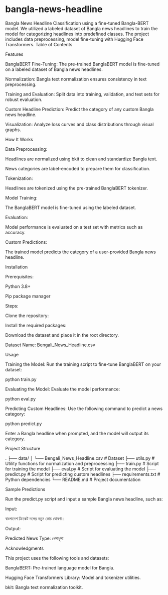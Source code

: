 # bangla-news-headline
Bangla News Headline Classification using a fine-tuned Bangla-BERT model. We utilized a labeled dataset of Bangla news headlines to train the model for categorizing headlines into predefined classes. The project includes data preprocessing, model fine-tuning with Hugging Face Transformers.
Table of Contents



Features

BanglaBERT Fine-Tuning: The pre-trained BanglaBERT model is fine-tuned on a labeled dataset of Bangla news headlines.

Normalization: Bangla text normalization ensures consistency in text preprocessing.

Training and Evaluation: Split data into training, validation, and test sets for robust evaluation.

Custom Headline Prediction: Predict the category of any custom Bangla news headline.

Visualization: Analyze loss curves and class distributions through visual graphs.

How It Works

Data Preprocessing:

Headlines are normalized using bkit to clean and standardize Bangla text.

News categories are label-encoded to prepare them for classification.

Tokenization:

Headlines are tokenized using the pre-trained BanglaBERT tokenizer.

Model Training:

The BanglaBERT model is fine-tuned using the labeled dataset.

Evaluation:

Model performance is evaluated on a test set with metrics such as accuracy.

Custom Predictions:

The trained model predicts the category of a user-provided Bangla news headline.

Installation

Prerequisites:

Python 3.8+

Pip package manager

Steps:

Clone the repository:

Install the required packages:

Download the dataset and place it in the root directory.

Dataset Name: Bengali_News_Headline.csv

Usage

Training the Model:
Run the training script to fine-tune BanglaBERT on your dataset:

python train.py

Evaluating the Model:
Evaluate the model performance:

python eval.py

Predicting Custom Headlines:
Use the following command to predict a news category:

python predict.py

Enter a Bangla headline when prompted, and the model will output its category.

Project Structure

.
├── data/
│   └── Bengali_News_Headline.csv    # Dataset
├── utils.py                           # Utility functions for normalization and preprocessing
├── train.py                           # Script for training the model
├── eval.py                            # Script for evaluating the model
├── predict.py                         # Script for predicting custom headlines
├── requirements.txt                  # Python dependencies
└── README.md                         # Project documentation

Sample Predictions

Run the predict.py script and input a sample Bangla news headline, such as:

Input:

বাংলাদেশ ক্রিকেট দলের নতুন কোচ ঘোষণা।

Output:

Predicted News Type: খেলাধুলা

Acknowledgments

This project uses the following tools and datasets:

BanglaBERT: Pre-trained language model for Bangla.

Hugging Face Transformers Library: Model and tokenizer utilities.

bkit: Bangla text normalization toolkit.

